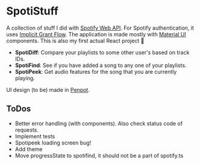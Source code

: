 # SpotiStuff

A collection of stuff I did with [Spotify Web API](https://developer.spotify.com/documentation/web-api/reference/#/). For Spotify authentication, it uses [Implicit Grant Flow](https://developer.spotify.com/documentation/general/guides/authorization/implicit-grant/). The application is made mostly with [Material UI](https://mui.com/) components. This is also my first actual React project 👶

- **SpotiDiff**: Compare your playlists to some other user's based on track IDs.
- **SpotiFind**: See if you have added a song to any one of your playlists.
- **SpotiPeek**: Get audio features for the song that you are currently playing.

UI design (to be) made in [Penpot](https://penpot.app/).

## ToDos

- Better error handling (with components). Also check status code of requests.
- Implement tests
- Spotipeek loading screen bug!
- Add theme
- Move progressState to spotifind, it should not be a part of spotify.ts
